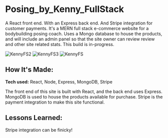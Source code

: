 # Posing_by_Kenny_FullStack
A React front end. With an Express back end. And Stripe integration for customer payments. It's a MERN full stack e-commerce website for a bodybuilding posing coach. Uses a Mongo database to house the products, and will include an admin panel so that the site owner can review review and other site related stats. This build is in-progress.

![KennyFS2](https://user-images.githubusercontent.com/99840213/189162297-341304c8-56fd-44d8-b543-3cd7daf7e2fe.JPG)
![KennyFS3](https://user-images.githubusercontent.com/99840213/189162294-201819b6-818f-481e-b7ac-f0e076297fca.JPG)
![KennyFS](https://user-images.githubusercontent.com/99840213/189162296-cebf04a3-9d80-41bd-9c9a-d6a42ded079c.JPG)

## How It's Made:

**Tech used:** React, Node, Express, MongoDB, Stripe

The front end of this site is built with React, and the back end uses Express. MongoDB is used to house the products available for purchase. Stripe is the payment integration to make this site functional.

## Lessons Learned:

Stripe integration can be finicky!

